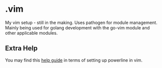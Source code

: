 # .vim
My vim setup - still in the making. Uses pathogen for module management. Mainly being used for golang development with the go-vim module and other applicable modules.

## Extra Help
You may find this [help guide](https://askubuntu.com/questions/283908/how-can-i-install-and-use-powerline-plugin) in terms of setting up powerline in vim.

